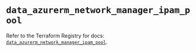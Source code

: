 # `data_azurerm_network_manager_ipam_pool`

Refer to the Terraform Registry for docs: [`data_azurerm_network_manager_ipam_pool`](https://registry.terraform.io/providers/hashicorp/azurerm/4.48.0/docs/data-sources/network_manager_ipam_pool).
